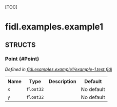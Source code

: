 [TOC]

# fidl.examples.example1




## **STRUCTS**

### Point {#Point}
*Defined in [fidl.examples.example1/example-1.test.fidl](https://fuchsia.googlesource.com/fuchsia/+/master/zircon/tools/fidl/examples/example-1.test.fidl#7)*





<table>
    <tr><th>Name</th><th>Type</th><th>Description</th><th>Default</th></tr><tr>
            <td><code>x</code></td>
            <td>
                <code>float32</code>
            </td>
            <td></td>
            <td>No default</td>
        </tr><tr>
            <td><code>y</code></td>
            <td>
                <code>float32</code>
            </td>
            <td></td>
            <td>No default</td>
        </tr>
</table>















